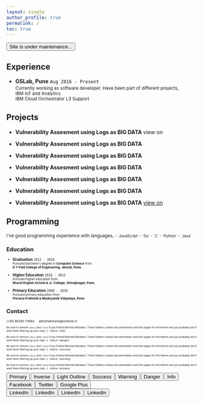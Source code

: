 ```yaml
---
layout: single
author_profile: true
permalink: /
toc: true
---
```


<button class='btn btn--danger'>Site is under maintenance...</button>

<!-- 
  <==========================> START  : Experience
-->
## Experience       <i class="fa fa-globe" aria-hidden="true"></i> 

* **GSLab, <i class="fa fa-map-marker" aria-hidden="true"></i> Pune**   `Aug 2016 - Present`                        <br />
  <small>
    Currently working as software developer.
    Have been part of different projects,                       <br/>
    <i class="fa fa-check" aria-hidden="true"></i> 
    IBM IoT and Analytics                         <br/>
    <i class="fa fa-check" aria-hidden="true"></i>
    IBM Cloud Orchestrator L3 Support             <br/>
  </small>

<!-- 
  <==========================> END    : Experience
-->
<!-- ----------------------------------------------------------------------------------------------------------- -->
<!-- 
  <==========================> START  : Projects
-->
## Projects         <i class="fa fa-lightbulb-o" aria-hidden="true"></i>
  * **Vulnerability Assesment using Logs as BIG DATA** 
  <a style='text-decoration:none;' target='_blank' href='https://github.com/abhishek-mane/vulnerability-assessment'>view on <i class="fa fa-github" aria-hidden="true"></i></a>

  * **Vulnerability Assesment using Logs as BIG DATA** <a style='text-decoration:none;' target='_blank' href='https://github.com/abhishek-mane/vulnerability-assessment'><i class="fa fa-github" aria-hidden="true"></i> <i class="fa fa-mail-forward" aria-hidden="true"></i></a>

  * **Vulnerability Assesment using Logs as BIG DATA** 
  <a style='text-decoration:none;' target='_blank' href='https://github.com/abhishek-mane/vulnerability-assessment'><i class="fa fa-github" aria-hidden="true"></i> <i class="fa fa-external-link" aria-hidden="true"></i></a>

  * **Vulnerability Assesment using Logs as BIG DATA** 
  <a style='text-decoration:none;' target='_blank' href='https://github.com/abhishek-mane/vulnerability-assessment'><i class="fa fa-github" aria-hidden="true"></i> <i class="fa fa-paper-plane" aria-hidden="true"></i></a>

  * **Vulnerability Assesment using Logs as BIG DATA** 
  <a style='text-decoration:none;' target='_blank' href='https://github.com/abhishek-mane/vulnerability-assessment'><i class="fa fa-github-square" aria-hidden="true"></i></a>

  * **Vulnerability Assesment using Logs as BIG DATA** 
  <a style='text-decoration:none;' target='_blank' href='https://github.com/abhishek-mane/vulnerability-assessment'><i class="fa fa-github-alt" aria-hidden="true"></i></a>

  * **Vulnerability Assesment using Logs as BIG DATA** 
  <a class='btn btn--nano btn--inverse' target='_blank' href='https://github.com/abhishek-mane/vulnerability-assessment'>view on <i class="fa fa-github" aria-hidden="true"></i></a>

  <!-- <a target='_blank' href='https://github.com/abhishek-mane/vulnerability-assessment' class='btn btn--nano btn--linkedin'>View on <i class="fa fa-github" aria-hidden="true"></i></a> -->
<!-- 
  <==========================> END    : Projects
-->
<!-- ----------------------------------------------------------------------------------------------------------- -->
<!-- 
  <==========================> START  : Programming Skills
-->
## Programming      <i class='fa fa-laptop' aria-hidden='true'></i>
  <small>
    I've good programming experience with languages,
  <small>
  - `JavaScript`
  - `Go`
  - `C`
  - `Python`
  - `Java`

<!-- 
  <==========================> END    : Programming Skills
-->
<!-- ----------------------------------------------------------------------------------------------------------- -->
<!-- 
  <==========================> START  : Education
-->
## Education        <i class="fa fa-pencil" aria-hidden="true"></i> 

* **Graduation**                                                `2012 - 2016`   <br/>
  <small>
    Pursued bachelor's degree in 
    **Computer Science** from                                   <br/>
    <i class="fa fa-institution" aria-hidden="true"></i> 
    **D Y Patil College of Engineering,**
    <i class="fa fa-map-marker" aria-hidden="true"></i> 
    **Akurdi, Pune.**
  </small>

* **Higher Education**                                          `2010 - 2012`   <br/>
  <small>
    Pursued higher education from                               <br />
    <i class="fa fa-institution" aria-hidden="true"></i> 
    **Bharat English School & Jr. College, <i class="fa fa-map-marker" aria-hidden="true"></i> Shivajinagar, Pune.**
  </small>

* **Primary Education**                                         `2000 - 2010`   <br/>
  <small>
    Pursued primary education from                              <br />
    <i class="fa fa-institution" aria-hidden="true"></i> 
    **Prerana Prathmik & Madhyamik Vidyalaya, <i class="fa fa-map-marker" aria-hidden="true"></i> Pune**
  </small>

<!-- 
  <==========================> END    : Education
-->
<!-- ----------------------------------------------------------------------------------------------------------- -->
<!-- 
  <==========================> START  : Contact
-->
## Contact   <i class='fa fa-phone-square' aria-hidden='true'></i>
  <small>
    <i class='fa fa-phone' aria-hidden='true'></i> 
    <a style ="text-decoration: none;" href="tel:+918626073884">(+91) 86260 73884</a>
    &nbsp; &nbsp;
    <i class='fa fa-envelope' aria-hidden='true'></i> 
    <a style ="text-decoration: none;" href="mailto:abhishekmane@outlook.in">abhishekmane@outlook.in</a>
  <small>
<!-- 
  <==========================> END    : Contact
-->

Be sure to remove `/docs` and `/test` if you forked Minimal Mistakes. These folders contain documentation and test pages for the theme and you probably don't want them littering up your repo.
{: .notice--info}

Be sure to remove `/docs` and `/test` if you forked Minimal Mistakes. These folders contain documentation and test pages for the theme and you probably don't want them littering up your repo.
{: .notice--danger}

Be sure to remove `/docs` and `/test` if you forked Minimal Mistakes. These folders contain documentation and test pages for the theme and you probably don't want them littering up your repo.
{: .notice--success}

Be sure to remove `/docs` and `/test` if you forked Minimal Mistakes. These folders contain documentation and test pages for the theme and you probably don't want them littering up your repo.
{: .notice--warning}

Be sure to remove `/docs` and `/test` if you forked Minimal Mistakes. These folders contain documentation and test pages for the theme and you probably don't want them littering up your repo.
{: .notice--primary}

<button class='btn btn--primary'>Primary</button>
<button class='btn btn--inverse'>Inverse</button>
<button class='btn btn--light-outline'>Light Outline</button>
<button class='btn btn--success'>Success</button>
<button class='btn btn--warning'>Warning</button>
<button class='btn btn--danger'>Danger</button>
<button class='btn btn--info'>Info</button>
<button class='btn btn--facebook'>Facebook</button>
<button class='btn btn--twitter'>Twitter</button>
<button class='btn btn--google-plus'>Google Plus</button><br/>
<button class='btn btn--linkedin'>LinkedIn</button>
<button class='btn btn--small btn--linkedin'>LinkedIn</button>
<button class='btn btn--tiny btn--linkedin'>LinkedIn</button>
<button class='btn btn--nano btn--linkedin'>LinkedIn</button>